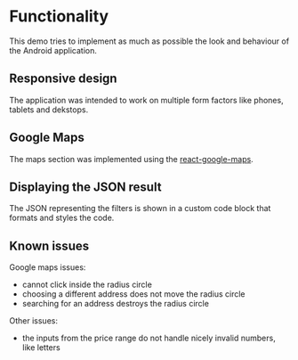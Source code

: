 # Functionality
This demo tries to implement as much as possible the look and behaviour of the Android application.

## Responsive design
The application was intended to work on multiple form factors like phones, tablets and dekstops.

## Google Maps
The maps section was implemented using the [react-google-maps](https://github.com/tomchentw/react-google-maps).

## Displaying the JSON result
The JSON representing the filters is shown in a custom code block that formats and styles the code.

## Known issues

Google maps issues:
* cannot click inside the radius circle
* choosing a different address does not move the radius circle
* searching for an address destroys the radius circle

Other issues:
* the inputs from the price range do not handle nicely invalid numbers, like letters